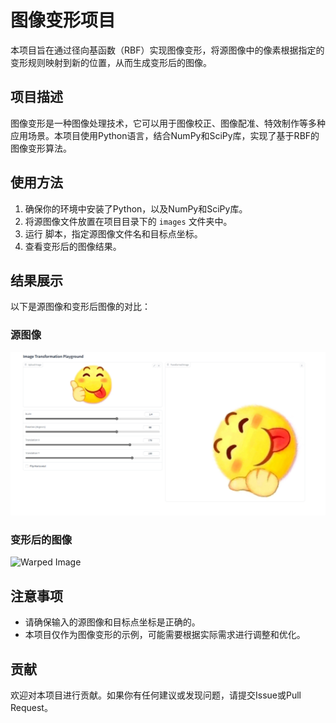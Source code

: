 # 图像变形项目

本项目旨在通过径向基函数（RBF）实现图像变形，将源图像中的像素根据指定的变形规则映射到新的位置，从而生成变形后的图像。

## 项目描述

图像变形是一种图像处理技术，它可以用于图像校正、图像配准、特效制作等多种应用场景。本项目使用Python语言，结合NumPy和SciPy库，实现了基于RBF的图像变形算法。

## 使用方法

1. 确保你的环境中安装了Python，以及NumPy和SciPy库。
2. 将源图像文件放置在项目目录下的 `images` 文件夹中。
3. 运行 脚本，指定源图像文件名和目标点坐标。
4. 查看变形后的图像结果。

## 结果展示

以下是源图像和变形后图像的对比：

### 源图像
![Source Image](0674e89f15384ba80263593c059e81d5.png)

### 变形后的图像
![Warped Image](images/warped.jpg)

## 注意事项

- 请确保输入的源图像和目标点坐标是正确的。
- 本项目仅作为图像变形的示例，可能需要根据实际需求进行调整和优化。

## 贡献

欢迎对本项目进行贡献。如果你有任何建议或发现问题，请提交Issue或Pull Request。

